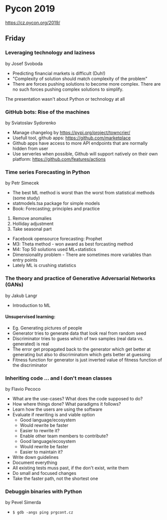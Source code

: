 # Pycon 2019
https://cz.pycon.org/2019/

## Friday

### Leveraging technology and laziness
by Josef Svoboda

- Predicting financial markets is difficult (Duh!)
- "Complexity of solution should match complexity of the problem"
- There are forces pushing solutions to become more complex. There are no such forces pushing complex solutions to simplify.

The presentation wasn't about Python or technology at all


### GitHub bots: Rise of the machines
by Sviatoslav Sydorenko

- Manage changelog by https://pypi.org/project/towncrier/
- Usefull tool, github apps: https://github.com/marketplace
- Github apps have access to more API endpoints that are normally hidden from user
- Use serverles when possible, Github will support natively on their own platform: https://github.com/features/actions

### Time series Forecasting in Python
by Petr Simecek

- The best ML method is worst than the worst from statistical methods (some study)
- statmodels.tsa package for simple models
- Book: Forecasting; principles and practice

1. Remove anomalies
2. Holliday adjustment
3. Take seasonal part

- Facebook opensource forecasting: Prophet
- M3: Theta method - won award as best forcasting method
- M4: Top 50 solutions used ML+statistics
- Dimensionality problem - There are sometimes more variables than entry points
- Lately ML is crushing statistics

### The theory and practice of Generative Adversarial Networks (GANs)
by Jakub Langr

- Introduction to ML

#### Unsupervised learning:

- Eg. Generating pictures of people
- Generator tries to generate data that look real from random seed
- Discriminator tries to guess which of two samples (real data vs. generated) is real
- The error get propagated back to the generator which get better at generating but also to discriminatom which gets better at guessing
- Fitness function for generator is just inverted value of fitness function of the discriminator


### Inheriting code ... and I don't mean classes
by Flavio Pecoco

- What are the use-cases? What does the code supposed to do?
- How where things done? What paradigms it follows?
- Learn how the users are using the software
- Evaluate if rewriting is and viable option
    - Good language/ecosystem
    - Would rewrite be faster
    - Easier to rewrite it?
    - Enable other team members to contribute?
    - Good language/ecosystem
    - Would rewrite be faster
    - Easier to maintain it?
- Write down guidelines
- Document everything
- All existing tests muss past, if the don't exist, write them
- Do small and focused changes
- Take the faster path, not the shortest one

### Debuggin binaries with Python
by Pevel Simerda

- `$ gdb -angs ping prgcont.cz`

